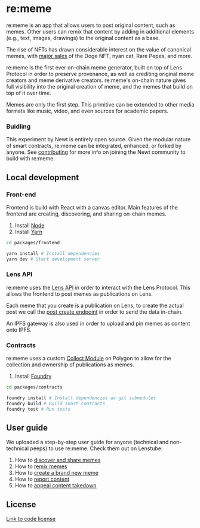 # re:meme

re:meme is an app that allows users to post original content, such as memes. Other users can remix that content by adding in additional elements (e.g., text, images, drawings) to the original content as a base.

The rise of NFTs has drawn considerable interest on the value of canonical memes, with [major sales](https://mashable.com/article/classic-memes-sold-nft-prices) of the Doge NFT, nyan cat, Rare Pepes, and more.

re:meme is the first ever on-chain meme generator, built on top of Lens Protocol in order to preserve provenance, as well as crediting original meme creators and meme derivative creators. re:meme's on-chain nature gives full visibility into the original creation of meme, and the memes that build on top of it over time.

Memes are only the first step. This primitive can be extended to other media formats like music, video, and even sources for academic papers.

### Buidling

This experiment by Newt is entirely open source. Given the modular nature of smart contracts, re:meme can be integrated, enhanced, or forked by anyone. See [contributing](CONTRIBUTING.md) for more info on joining the Newt community to build with re:meme.


## Local development

### Front-end

Frontend is build with React with a canvas editor. Main features of the frontend are creating, discovering, and sharing on-chain memes.

1. Install [Node](https://nodejs.org/en/download/)
1. Install [Yarn](https://classic.yarnpkg.com/lang/en/docs/install/)

```bash
cd packages/frontend

yarn install # Install dependencies
yarn dev # Start development server
```

### Lens API

re:meme uses the [Lens API](https://docs.lens.xyz/docs/introduction) in order to interact with the Lens Protocol. This allows the frontend to post memes as publications on Lens.

Each meme that you create is a publication on Lens, to create the actual post we call the [post create endpoint](https://docs.lens.xyz/docs/create-post-typed-data) in order to send the data in-chain.

An IPFS gateway is also used in order to upload and pin memes as content onto IPFS.

### Contracts

re:meme uses a custom [Collect Module](https://docs.lens.xyz/docs/icollectmodulesol) on Polygon to allow for the collection and ownership of publications as memes.

1. Install [Foundry](https://github.com/gakonst/foundry#installation)

```bash
cd packages/contracts

foundry install # Install dependencies as git submodules
foundry build # Build smart contracts
foundry test # Run tests
```

## User guide

We uploaded a step-by-step user guide for anyone (technical and non-technical peeps) to use re:meme. Check them out on Lenstube:

1. How to [discover and share memes](https://lenstube.xyz/watch/0xf803-0x02)
1. How to [remix memes](https://lenstube.xyz/watch/0xf803-0x03)
1. How to [create a brand new meme](https://lenstube.xyz/watch/0xf803-0x04)
1. How to [report content]()
1. How to [appeal content takedown]()


## License

[Link to code license](LICENSE.md)


